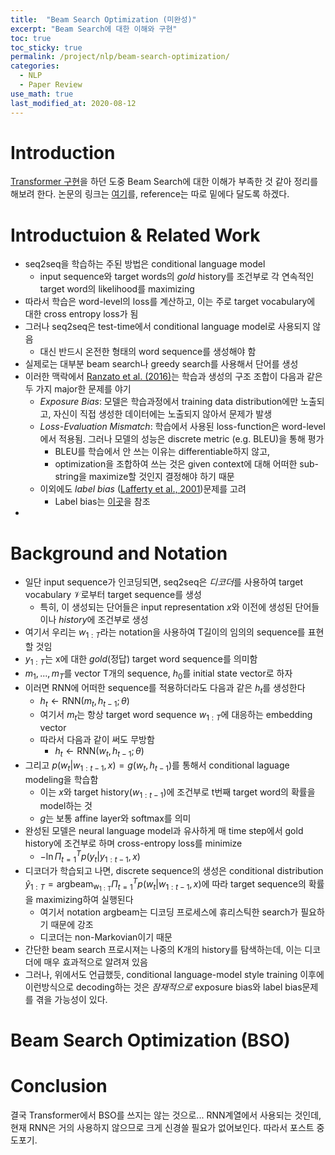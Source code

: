 ```yaml
---
title:  "Beam Search Optimization (미완성)"
excerpt: "Beam Search에 대한 이해와 구현"
toc: true
toc_sticky: true
permalink: /project/nlp/beam-search-optimization/
categories:
  - NLP
  - Paper Review
use_math: true
last_modified_at: 2020-08-12
---
```


# Introduction

[Transformer 구현](https://inhyeokyoo.github.io/pytorch/nlp/NLP-Transformer-Impl-Issues/)을 하던 도중 Beam Search에 대한 이해가 부족한 것 같아 정리를 해보려 한다.
논문의 링크는 [여기](https://arxiv.org/pdf/1606.02960.pdf)를, reference는 따로 밑에다 달도록 하겠다.

# Introductuion & Related Work

- seq2seq을 학습하는 주된 방법은 conditional language model
    - input sequence와 target words의 *gold* history를 조건부로 각 연속적인 target word의 likelihood를 maximizing
- 따라서 학습은 word-level의 loss를 계산하고, 이는 주로 target vocabulary에 대한 cross entropy loss가 됨
- 그러나 seq2seq은 test-time에서 conditional language model로 사용되지 않음
    - 대신 반드시 온전한 형태의 word sequence를 생성해야 함
- 실제로는 대부분 beam search나 greedy search를 사용해서 단어를 생성
- 이러한 맥락에서 [Ranzato et al. (2016)](https://arxiv.org/abs/1511.06732)는 학습과 생성의 구조 조합이 다음과 같은 두 가지 major한 문제를 야기
    - *Exposure Bias*: 모델은 학습과정에서 training data distribution에만 노출되고, 자신이 직접 생성한 데이터에는 노출되지 않아서 문제가 발생
    - *Loss-Evaluation  Mismatch*: 학습에서 사용된 loss-function은 word-level에서 적용됨. 그러나 모델의 성능은 discrete metric (e.g. BLEU)을 통해 평가
        - BLEU를 학습에서 안 쓰는 이유는 differentiable하지 않고,
        - optimization을 조합하여 쓰는 것은 given context에 대해 어떠한 sub-string을 maximize할 것인지 결정해야 하기 때문
    - 이외에도 *label bias* ([Lafferty et al.,  2001](https://repository.upenn.edu/cgi/viewcontent.cgi?article=1162&context=cis_papers))문제를 고려
        - Label bias는 [이곳](https://www.quantumdl.com/entry/Endtoend-Sequence-Labeling-via-Bidirectional-LSTMCNNsCRF)을 참조
- 

# Background and Notation

- 일단 input sequence가 인코딩되면, seq2seq은 *디코더*를 사용하여 target vocabulary $\mathcal V$로부터 target sequence를 생성
    - 특히, 이 생성되는 단어들은 input representation $x$와 이전에 생성된 단어들이나 *history*에 조건부로 생성
- 여기서 우리는 $w_{1:T}$라는 notation을 사용하여 T길이의 임의의 sequence를 표현할 것임
- $y_{1:T}$는 x에 대한 *gold*(정답) target word sequence를 의미함
- $m_1, ..., m_T$를 vector T개의 sequence, $h_0$를 initial state vector로 하자
- 이러면 RNN에 어떠한 sequence를 적용하더라도 다음과 같은 $h_t$를 생성한다
    - $h_t \leftarrow \textrm{RNN}(m_t, h_{t-1}; \theta)$
    - 여기서 $m_t$는 항상 target word sequence $w_{1:T}$에 대응하는 embedding vector
    - 따라서 다음과 같이 써도 무방함
        - $h_t \leftarrow \textrm{RNN}(w_t, h_{t-1}; \theta)$
- 그리고 $p(w_t \rvert w_{1:t-1}, x) = g(w_t, h_{t-1})$를 통해서 conditional laguage modeling을 학습함
    - 이는 $x$와 target history($w_{1:t-1}$)에 조건부로 t번째 target word의 확률을 model하는 것
    - $g$는 보통 affine layer와 softmax를 의미
- 완성된 모델은 neural language model과 유사하게 매 time step에서 gold history에 조건부로 하며 cross-entropy loss를 minimize
    - $- \ln \Pi^T_{t=1} p(y_t \rvert y_{1:t-1}, x)$
- 디코더가 학습되고 나면, discrete sequence의 생성은 conditional distribution $\hat y_{1:T} = \mathrm{argbeam_{w _{1:T}} } \Pi^T _{t=1} p(w_t \rvert w _{1:t-1}, x)$에 따라 target sequence의 확률을 maximizing하여 실행된다
    - 여기서 notation $\textrm{argbeam}$는 디코딩 프로세스에 휴리스틱한 search가 필요하기 때문에 강조
    - 디코더는 non-Markovian이기 때문
- 간단한 beam search 프로시져는 나중의 K개의 history를 탐색하는데, 이는 디코더에 매우 효과적으로 알려져 있음
- 그러나, 위에서도 언급했듯, conditional language-model style training 이후에 이런방식으로 decoding하는 것은 *잠재적으로* exposure bias와 label bias문제를 겪을 가능성이 있다.

# Beam Search Optimization (BSO)

# Conclusion

결국 Transformer에서 BSO를 쓰지는 않는 것으로... RNN계열에서 사용되는 것인데, 현재 RNN은 거의 사용하지 않으므로 크게 신경쓸 필요가 없어보인다.
따라서 포스트 중도포기.